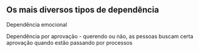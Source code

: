 ## Os mais diversos tipos de dependência


Dependência emocional

Dependência por aprovação - querendo ou não, as pessoas buscam certa aprovação quando estão passando por processos